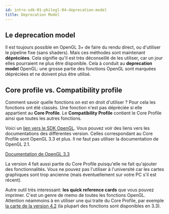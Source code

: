 ```yaml
---
id: intro-sdk-01-philogl-04-deprecation-model
title: Deprecation Model
---
```


## Le deprecation model

Il est toujours possible en OpenGL 3+ de faire du rendu direct, ou d'utiliser le pipeline fixe (sans shaders). Mais ces méthodes sont maintenant **dépréciées**. Cela signifie qu'il est très déconseillé de les utiliser, car un jour elles pourraient ne plus être disponible. Cela à conduit au **deprecation model** OpenGL: une grosse partie des fonctions OpenGL sont marquées dépréciées et ne doivent plus être utilisé.

## Core profile vs. Compatibility profile

Comment savoir quelle fonctions on est en droit d'utiliser ? Pour cela les fonctions ont été classés. Une fonction n'est pas dépréciée si elle appartient au **Core Profile**. Le **Compatibility Profile** contient le Core Profile ainsi que toutes les autres fonctions.

Voici un [lien vers le SDK OpenGL](https://www.opengl.org/sdk/docs/). Vous pouvez voir des liens vers les documentations des différentes version. Celles correspondant au Core Profile sont OpenGL 3.3 et plus. Il ne faut pas utiliser la documentation de OpenGL 2.1.

[Documentation de OpenGL 3.3](https://www.opengl.org/sdk/docs/man3/)

La version 4 fait aussi partie du Core Profile puisqu'elle ne fait qu'ajouter des fonctionnalités. Vous ne pouvez pas l'utiliser à l'université car les cartes graphiques sont trop ancienne (mais éventuellement sur votre PC s'il est récent).

Autre outil très interessant: **les quick reference cards** que vous pouvez imprimer. C'est un genre de memo de toutes les fonctions OpenGL. Attention néammoins à en utiliser une qui traite du Core Profile, par exemple [la carte de la version 4.2](https://www.opengl.org/sdk/docs/reference_card/opengl42-core-quick-reference-card.pdf) (la plupart des fonctions sont disponibles en 3.3).